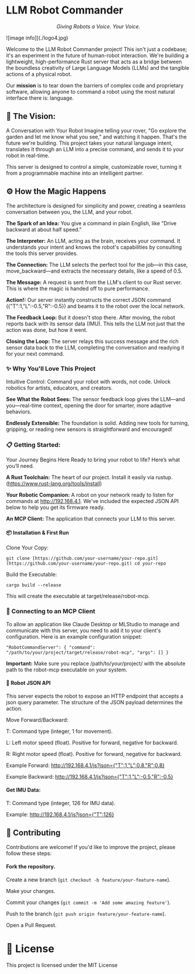 # LLM Robot Commander
<p align="center">
<em>Giving Robots a Voice. Your Voice.</em>
</p>
![image info]](./logo4.jpg)

Welcome to the LLM Robot Commander project! This isn't just a codebase; it's an experiment in the future of human-robot interaction. We're building a lightweight, high-performance Rust server that acts as a bridge between the boundless creativity of Large Language Models (LLMs) and the tangible actions of a physical robot.

Our **mission** is to tear down the barriers of complex code and proprietary software, allowing anyone to command a robot using the most natural interface there is: language.

## 🚀 The Vision:
A Conversation with Your Robot
Imagine telling your rover, "Go explore the garden and let me know what you see," and watching it happen. That's the future we're building. This project takes your natural language intent, translates it through an LLM into a precise command, and sends it to your robot in real-time.

This server is designed to control a simple, customizable rover, turning it from a programmable machine into an intelligent partner.

## ⚙️ How the Magic Happens
The architecture is designed for simplicity and power, creating a seamless conversation between you, the LLM, and your robot.

**The Spark of an Idea:** You give a command in plain English, like "Drive backward at about half speed."

**The Interpreter:** An LLM, acting as the brain, receives your command. It understands your intent and knows the robot's capabilities by consulting the tools this server provides.

**The Connection:** The LLM selects the perfect tool for the job—in this case, move_backward—and extracts the necessary details, like a speed of 0.5.

**The Message:** A request is sent from the LLM's client to our Rust server. This is where the magic is handed off to pure performance.

**Action!:** Our server instantly constructs the correct JSON command ({"T":1,"L":-0.5,"R":-0.5}) and beams it to the robot over the local network.

**The Feedback Loop:** But it doesn't stop there. After moving, the robot reports back with its sensor data (IMU). This tells the LLM not just that the action was done, but how it went.

**Closing the Loop:** The server relays this success message and the rich sensor data back to the LLM, completing the conversation and readying it for your next command.

### ✨ Why You'll Love This Project
Intuitive Control: Command your robot with words, not code. Unlock robotics for artists, educators, and creators.


**See What the Robot Sees:** The sensor feedback loop gives the LLM—and you—real-time context, opening the door for smarter, more adaptive behaviors.

**Endlessly Extensible:** The foundation is solid. Adding new tools for turning, gripping, or reading new sensors is straightforward and encouraged!

### 📋 Getting Started:
Your Journey Begins Here
Ready to bring your robot to life? Here’s what you’ll need.

**A Rust Toolchain:** The heart of our project. Install it easily via rustup. (https://www.rust-lang.org/tools/install)

**Your Robotic Companion:** A robot on your network ready to listen for commands at http://192.168.4.1. We've included the expected JSON API below to help you get its firmware ready.

**An MCP Client:** The application that connects your LLM to this server.

#### 📦 Installation & First Run
Clone Your Copy:

`git clone [https://github.com/your-username/your-repo.git](https://github.com/your-username/your-repo.git)
cd your-repo`

Build the Executable:

`cargo build --release`

This will create the executable at target/release/robot-mcp.

### 🔌 Connecting to an MCP Client
To allow an application like Claude Desktop or MLStudio to manage and communicate with this server, you need to add it to your client's configuration. Here is an example configuration snippet:

`"RobotCommandServer": {
"command": "/path/to/your/project/target/release/robot-mcp",
"args": []
}`

**Important:** Make sure you replace /path/to/your/project/ with the absolute path to the robot-mcp executable on your system.



#### 🤖 Robot JSON API
This server expects the robot to expose an HTTP endpoint that accepts a json query parameter. The structure of the JSON payload determines the action.

Move Forward/Backward:

T: Command type (integer, 1 for movement).

L: Left motor speed (float). Positive for forward, negative for backward.

R: Right motor speed (float). Positive for forward, negative for backward.

Example Forward: http://192.168.4.1/js?json={"T":1,"L":0.8,"R":0.8}

Example Backward: http://192.168.4.1/js?json={"T":1,"L":-0.5,"R":-0.5}

#### Get IMU Data:

T: Command type (integer, 126 for IMU data).

Example: http://192.168.4.1/js?json={"T":126}

## 🤝 Contributing
Contributions are welcome! If you'd like to improve the project, please follow these steps:

#### Fork the repository.

Create a new branch (`git checkout -b feature/your-feature-name`).

Make your changes.

Commit your changes (`git commit -m 'Add some amazing feature'`).

Push to the branch (`git push origin feature/your-feature-name`).

Open a Pull Request.

# 📄 License
This project is licensed under the MIT License 